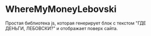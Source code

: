 # WhereMyMoneyLebovski
Простая библиотека js, которая генерирует блок с текстом "ГДЕ ДЕНЬГИ, ЛЕБОВСКИ?" и отображает поверх сайта.
